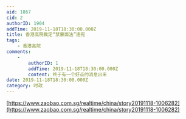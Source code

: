 ```yaml
---
aid: 1867
cid: 2
authorID: 1904
addTime: 2019-11-18T18:30:00.000Z
title: 香港高院裁定“禁蒙面法”违宪
tags:
    - 香港高院
comments:
    -
        authorID: 1
        addTime: 2019-11-18T18:30:00.000Z
        content: 终于有一个好点的消息出来
date: 2019-11-18T18:30:00.000Z
category: 时政
---
```


[https://www.zaobao.com.sg/realtime/china/story20191118-1006282](https://www.zaobao.com.sg/realtime/china/story20191118-1006282)
